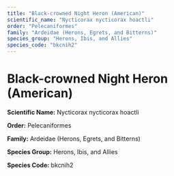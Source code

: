 ```yaml
---
title: "Black-crowned Night Heron (American)"
scientific_name: "Nycticorax nycticorax hoactli"
order: "Pelecaniformes"
family: "Ardeidae (Herons, Egrets, and Bitterns)"
species_group: "Herons, Ibis, and Allies"
species_code: "bkcnih2"
---
```


# Black-crowned Night Heron (American)

**Scientific Name:** Nycticorax nycticorax hoactli

**Order:** Pelecaniformes

**Family:** Ardeidae (Herons, Egrets, and Bitterns)

**Species Group:** Herons, Ibis, and Allies

**Species Code:** bkcnih2

